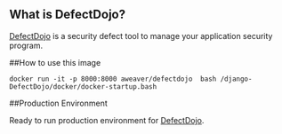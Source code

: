 ## What is DefectDojo?

[DefectDojo](https://github.com/aaronweaver/django-DefectDojo) is a security defect tool to manage your application security program.

##How to use this image

```
docker run -it -p 8000:8000 aweaver/defectdojo  bash /django-DefectDojo/docker/docker-startup.bash
```

##Production Environment

Ready to run production environment for [DefectDojo](https://github.com/aaronweaver/docker-DefectDojo).
